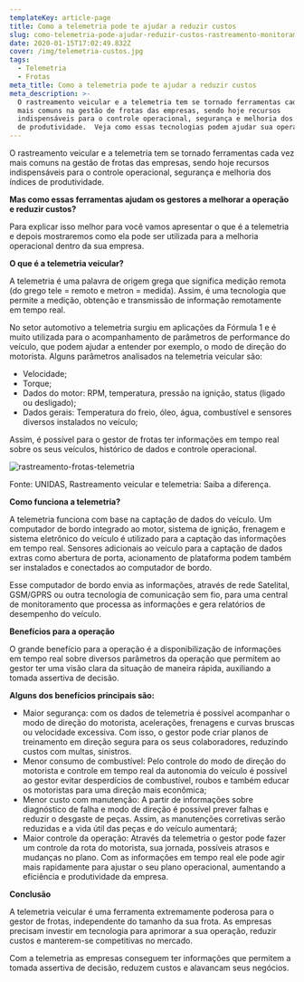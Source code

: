 ```yaml
---
templateKey: article-page
title: Como a telemetria pode te ajudar a reduzir custos
slug: como-telemetria-pode-ajudar-reduzir-custos-rastreamento-monitoramento
date: 2020-01-15T17:02:49.832Z
cover: /img/telemetria-custos.jpg
tags:
  - Telemetria
  - Frotas
meta_title: Como a telemetria pode te ajudar a reduzir custos
meta_description: >-
  O rastreamento veicular e a telemetria tem se tornado ferramentas cada vez
  mais comuns na gestão de frotas das empresas, sendo hoje recursos
  indispensáveis para o controle operacional, segurança e melhoria dos índices
  de produtividade.  Veja como essas tecnologias podem ajudar sua operação!
---
```

O rastreamento veicular e a telemetria tem se tornado ferramentas cada vez mais comuns na gestão de frotas das empresas, sendo hoje recursos indispensáveis para o controle operacional, segurança e melhoria dos índices de produtividade. 

**Mas como essas ferramentas ajudam os gestores a melhorar a operação e reduzir custos?**

Para explicar isso melhor para você vamos apresentar o que é a telemetria e depois mostraremos como ela pode ser utilizada para a melhoria operacional dentro da sua empresa. 

**O que é a telemetria veicular?**

A telemetria é uma palavra de origem grega que significa medição remota (do grego tele = remoto e metron = medida). Assim, é uma tecnologia que permite a medição, obtenção e transmissão de informação remotamente em tempo real.

No setor automotivo a telemetria surgiu em aplicações da Fórmula 1 e é muito utilizada para o acompanhamento de parâmetros de performance do veículo, que podem ajudar a entender por exemplo, o modo de direção do motorista. Alguns parâmetros analisados na telemetria veicular são:

* Velocidade;
* Torque;
* Dados do motor: RPM, temperatura, pressão na ignição, status (ligado ou desligado);
* Dados gerais: Temperatura do freio, óleo, água, combustível e sensores diversos instalados no veículo;

Assim, é possível para o gestor de frotas ter informações em tempo real sobre os seus veículos, histórico de dados e controle operacional.



![rastreamento-frotas-telemetria](/img/rastreamento-frotas-telemetria.png "  Fonte: UNIDAS, Rastreamento veicular e telemetria: Saiba a diferença.")

  Fonte: UNIDAS, Rastreamento veicular e telemetria: Saiba a diferença.



**Como funciona a telemetria?**

A telemetria funciona com base na captação de dados do veículo. Um computador de bordo integrado ao motor, sistema de ignição, frenagem e sistema eletrônico do veículo é utilizado para a captação das informações em tempo real. Sensores adicionais ao veículo para a captação de dados extras como abertura de porta, acionamento de plataforma podem também ser instalados e conectados ao computador de bordo. 

Esse computador de bordo envia as informações, através de rede Satelital, GSM/GPRS ou outra tecnologia de comunicação sem fio, para uma central de monitoramento que processa as informações e gera relatórios de desempenho do veículo.



**Benefícios para a operação**

O grande benefício para a operação é a disponibilização de informações em tempo real sobre diversos parâmetros da operação que permitem ao gestor ter uma visão clara da situação de maneira rápida, auxiliando a tomada assertiva de decisão. 



**Alguns dos benefícios principais são:**

* Maior segurança: com os dados de telemetria é possível acompanhar o modo de direção do motorista, acelerações, frenagens e curvas bruscas ou velocidade excessiva. Com isso, o gestor pode criar planos de treinamento em direção segura para os seus colaboradores, reduzindo custos com multas, sinistros.
* Menor consumo de combustível: Pelo controle do modo de direção do motorista e controle em tempo real da autonomia do veículo é possível ao gestor evitar desperdícios de combustível, roubos e também educar os motoristas para uma direção mais econômica;
* Menor custo com manutenção: A partir de informações sobre diagnóstico de falha e modo de direção é possível prever falhas e reduzir o desgaste de peças. Assim, as manutenções corretivas serão reduzidas e a vida útil das peças e do veículo aumentará;
* Maior controle da operação: Através da telemetria o gestor pode fazer um controle da rota do motorista, sua jornada, possíveis atrasos e mudanças no plano. Com as informações em tempo real ele pode agir mais rapidamente para ajustar o seu plano operacional, aumentando a eficiência e produtividade da empresa. 



**Conclusão**

A telemetria veicular é uma ferramenta extremamente poderosa para o gestor de frotas, independente do tamanho da sua frota. As empresas precisam investir em tecnologia para aprimorar a sua operação, reduzir custos e manterem-se competitivas no mercado. 

Com a telemetria as empresas conseguem ter informações que permitem a tomada assertiva de decisão, reduzem custos e alavancam seus negócios.
